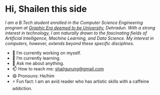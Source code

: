 # Hi, Shailen this side
<i>I am a B.Tech student enrolled in the Computer Science Engineering program at <a href="https://www.geu.ac.in/" target="_blank">Graphic Era deemed to be University</a>, Dehradun. With a strong interest in technology, I am naturally drawn to the fascinating fields of Artificial Intelligence, Machine Learning, and Data Science. My interest in computers, however, extends beyond these specific disciplines.</i>

- 🔭 I’m currently working on myself.
- 🌱 I’m currently learning. 
- 💬 Ask me about anything.
- 📫 How to reach me: shailgurung@gmail.com 
- 😄 Pronouns: He/him
- ⚡ Fun fact: I am an avid reader who has artistic skills with a caffeine addiction.
